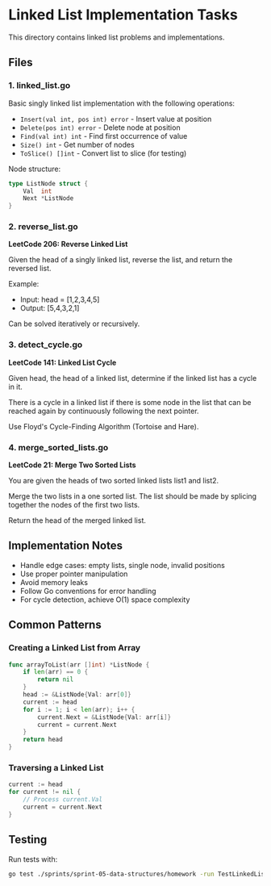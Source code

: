 # Linked List Implementation Tasks

This directory contains linked list problems and implementations.

## Files

### 1. linked_list.go
Basic singly linked list implementation with the following operations:
- `Insert(val int, pos int) error` - Insert value at position
- `Delete(pos int) error` - Delete node at position
- `Find(val int) int` - Find first occurrence of value
- `Size() int` - Get number of nodes
- `ToSlice() []int` - Convert list to slice (for testing)

Node structure:
```go
type ListNode struct {
    Val  int
    Next *ListNode
}
```

### 2. reverse_list.go
**LeetCode 206: Reverse Linked List**

Given the head of a singly linked list, reverse the list, and return the reversed list.

Example:
- Input: head = [1,2,3,4,5]
- Output: [5,4,3,2,1]

Can be solved iteratively or recursively.

### 3. detect_cycle.go
**LeetCode 141: Linked List Cycle**

Given head, the head of a linked list, determine if the linked list has a cycle in it.

There is a cycle in a linked list if there is some node in the list that can be reached again by continuously following the next pointer.

Use Floyd's Cycle-Finding Algorithm (Tortoise and Hare).

### 4. merge_sorted_lists.go
**LeetCode 21: Merge Two Sorted Lists**

You are given the heads of two sorted linked lists list1 and list2.

Merge the two lists in a one sorted list. The list should be made by splicing together the nodes of the first two lists.

Return the head of the merged linked list.

## Implementation Notes

- Handle edge cases: empty lists, single node, invalid positions
- Use proper pointer manipulation
- Avoid memory leaks
- Follow Go conventions for error handling
- For cycle detection, achieve O(1) space complexity

## Common Patterns

### Creating a Linked List from Array
```go
func arrayToList(arr []int) *ListNode {
    if len(arr) == 0 {
        return nil
    }
    head := &ListNode{Val: arr[0]}
    current := head
    for i := 1; i < len(arr); i++ {
        current.Next = &ListNode{Val: arr[i]}
        current = current.Next
    }
    return head
}
```

### Traversing a Linked List
```go
current := head
for current != nil {
    // Process current.Val
    current = current.Next
}
```

## Testing

Run tests with:
```bash
go test ./sprints/sprint-05-data-structures/homework -run TestLinkedList